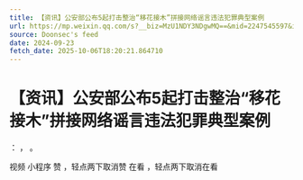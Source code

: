 ```yaml
---
title: 【资讯】公安部公布5起打击整治“移花接木”拼接网络谣言违法犯罪典型案例
url: https://mp.weixin.qq.com/s?__biz=MzU1NDY3NDgwMQ==&mid=2247545597&idx=1&sn=f0f2db2e93403a2acf32bdcf8a367a40
source: Doonsec's feed
date: 2024-09-23
fetch_date: 2025-10-06T18:20:21.864710
---
```


# 【资讯】公安部公布5起打击整治“移花接木”拼接网络谣言违法犯罪典型案例

：
，
。

视频
小程序
赞
，轻点两下取消赞
在看
，轻点两下取消在看